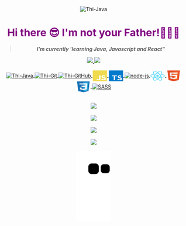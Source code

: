 <div style="display: inline_block" align="center"><br> 
  <img align="center" alt="Thi-Java" height="200" width="300" src="https://user-images.githubusercontent.com/86064868/194680366-4032f29c-64d0-4051-bc1a-290580dd62b3.gif" 
</div>
<div align="center" > <h1> <font color="purple"> Hi there 😎 I'm not your Father!🤯🤣🤣 </font>  </h1></div> 


<!-- ***I’m currently working on "Lexos"*** -->
> 
> ***I’m currently 'learning Java, Javascript and React"***

<div align="center">
  <a href="https://github.com/thiagolluiz">
  <img height="180em" src="https://github-readme-stats.vercel.app/api?username=thiagolluiz&show_icons=true&theme=midnight-purple&include_all_commits=true&count_private=true"/>
  <img height="180em" src="https://github-readme-stats.vercel.app/api/top-langs/?username=thiagolluiz&layout=compact&langs_count=7&theme=midnight-purple"/>
</div>

  
  <!-- Little Icon -->
<div style="display: inline_block" align="center"><br> 
  <img align="center" alt="Thi-Java" height="50" width="60" src="https://cdn.jsdelivr.net/gh/devicons/devicon/icons/java/java-original-wordmark.svg" />
  <img align="center" alt="Thi-Git" height="50" width="60" src="https://cdn.jsdelivr.net/gh/devicons/devicon/icons/git/git-original-wordmark.svg" />
  <img align="center" alt="Thi-GitHub" height="50" width="60" src="https://cdn.jsdelivr.net/gh/devicons/devicon/icons/github/github-original-wordmark.svg" />
  <img align="center" alt="AMD-Js" height="30" width="40" src="https://raw.githubusercontent.com/devicons/devicon/master/icons/javascript/javascript-plain.svg">
 <img align="center" alt="AMD-Ts" height="30" width="40" src="https://raw.githubusercontent.com/devicons/devicon/master/icons/typescript/typescript-plain.svg">
 <img align="center" alt="node-js" height="30" width="40" src="https://cdn.jsdelivr.net/gh/devicons/devicon/icons/nodejs/nodejs-original.svg">
 <img align="center" alt="AMD-React" height="30" width="40" src="https://raw.githubusercontent.com/devicons/devicon/master/icons/react/react-original.svg">
 <img align="center" alt="AMD-HTML" height="30" width="40" src="https://raw.githubusercontent.com/devicons/devicon/master/icons/html5/html5-original.svg">
 <img align="center" alt="AMD-CSS" height="30" width="40" src="https://raw.githubusercontent.com/devicons/devicon/master/icons/css3/css3-original.svg">
 <img align="center" alt="SASS" height="31" width="41" src="https://cdn.jsdelivr.net/gh/devicons/devicon/icons/sass/sass-original.svg">
  
  <!-- Big Image -->
  <!-- <img align="right" height="150" style="border-radius:50px;" src="https://https://www.facebook.com/photo/?fbid=2801545823262218&set=a.101823239901170">
</div> -->
  
  ##
  
 <!-- Add SocialMedia -->
 <div> 
  
  <a href="https://www.instagram.com/thilluiz/" target="_blank"><img src="https://img.shields.io/badge/-Instagram-%23E4405F?style=for-the-badge&logo=instagram&logoColor=white" target="_blank"></a>
  
 <a href="https://discord.gg/sAVm2w5C" target="_blank"><img src="https://img.shields.io/badge/Discord-7289DA?style=for-the-badge&logo=discord&logoColor=white" target="_blank"></a> 
   
  <a href = "mailton:delimaluiz.thiago@gmail.com"><img src="https://img.shields.io/badge/-Gmail-%23333?style=for-the-badge&logo=gmail&logoColor=white" target="_blank"></a>
   
  <a href="https://www.linkedin.com/in/thiago-de-lima-luiz-a97267191/" target="_blank"><img src="https://img.shields.io/badge/-LinkedIn-%230077B5?style=for-the-badge&logo=linkedin&logoColor=white" target="_blank"></a> 
 
  ![Snake animation](https://github.com/rafaballerini/rafaballerini/blob/output/github-contribution-grid-snake.svg)
 
</div>
